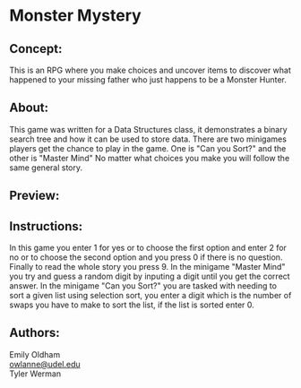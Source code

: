 # Monster Mystery 

## Concept: 
This is an RPG where you make choices and uncover items to discover what happened to your missing father who just happens to be a Monster Hunter. 

## About: 
This game was written for a Data Structures class, it demonstrates a binary search tree and how it can be used to store data.
There are two minigames players get the chance to play in the game. One is "Can you Sort?" and the other is "Master Mind"
No matter what choices you make you will follow the same general story. 

## Preview: 


## Instructions:
In this game you enter 1 for yes or to choose the first option and enter 2 for no or to choose the second option and you press 0 if there is no question. Finally to read the whole story you press 9. 
In the minigame "Master Mind" you try and guess a random digit by inputing a digit until you get the correct answer.
In the minigame "Can you Sort?" you are tasked with needing to sort a given list using selection sort, you enter a digit which is the number of swaps you have to make to sort the list, if the list is sorted enter 0. 

## Authors: 
Emily Oldham <br>
owlanne@udel.edu <br>
Tyler Werman
